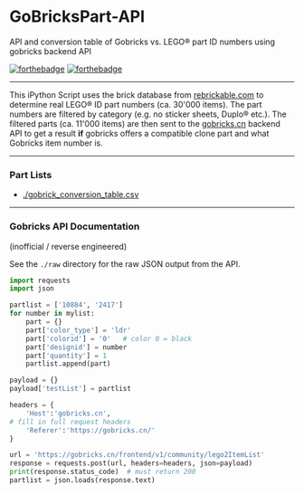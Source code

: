 # GoBricksPart-API
API and conversion table of Gobricks vs. LEGO® part ID numbers using gobricks backend API

[![forthebadge](https://forthebadge.com/images/badges/made-with-python.svg)](https://forthebadge.com)
[![forthebadge](https://forthebadge.com/images/badges/cc-0.svg)](https://forthebadge.com)

---

This iPython Script uses the brick database from [rebrickable.com](https://rebrickable.com/downloads/) to determine real LEGO® ID part numbers (ca. 30'000 items).
The part numbers are filtered by category (e.g. no sticker sheets, Duplo® etc.).
The filtered parts (ca. 11'000 items) are then sent to the [gobricks.cn](https://gobricks.cn) backend API to get a result **if** gobricks offers a compatible clone part and what Gobricks item number is.

---

### Part Lists

- [./gobrick_conversion_table.csv](./gobrick_conversion_table.csv)

---

### Gobricks API Documentation

(inofficial / reverse engineered)

See the `./raw` directory for the raw JSON output from the API.

```python
import requests
import json

partlist = ['10884', '2417']
for number in mylist:
    part = {}
    part['color_type'] = 'ldr'
    part['colorid'] = '0'   # color 0 = black
    part['designid'] = number
    part['quantity'] = 1
    partlist.append(part)

payload = {}
payload['testList'] = partlist

headers = {
    'Host':'gobricks.cn',
# fill in full request headers
    'Referer':'https://gobricks.cn/'
}

url = 'https://gobricks.cn/frontend/v1/community/lego2ItemList'
response = requests.post(url, headers=headers, json=payload)
print(response.status_code)  # must return 200
partlist = json.loads(response.text)
```











